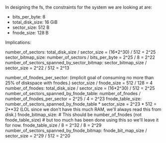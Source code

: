 In designing the fs, the constraints for the system we are looking at are:

- bits_per_byte: 8
- total_disk_size: 16 GiB
- sector_size: 512 B
- fnode_size: 128 B

Implications:

number_of_sectors:
    total_disk_size / sector_size = (16*2^30) / 512 = 2^25
sector_bitmap_size:
    number_of_sectors / bits_per_byte = 2^25 / 8 = 2^22
number_of_sectors_spanned_by_sector_bitmap:
    sector_bitmap_size / sector_size = 2^22 / 512 = 2^13

number_of_fnodes_per_sector: (implicit goal of consuming no more than 25% of diskspace with fnodes.)
    sector_size / fnode_size = 512 / 128 = 4 
number_of_fnodes:
    total_disk_size / sector_size = (16*2^30) / 512 = 2^25
number_of_sectors_spanned_by_fnode_table:
    number_of_fnodes / number_of_fnodes_per_sector = 2^25 / 4 = 2^23
fnode_table_size:
    number_of_sectors_spanned_by_fnode_table * sector_size = 2^23 * 512 = 2**32 (LOL since we don't have this much RAM, we'll always read this from disk.)
fnode_bitmap_size:
    # This should be number_of_fnodes (not fnode_table_size)
    # but too much has been done using this so we'll leave it for now.
    fnode_table_size / 8 = 2^32 / 8 = 2^29
number_of_sectors_spanned_by_fnode_bitmap:
    fnode_bit_map_size / sector_size = 2^29 / 512 = 2^20
